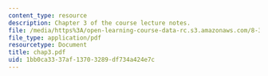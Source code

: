 ```yaml
---
content_type: resource
description: Chapter 3 of the course lecture notes.
file: /media/https%3A/open-learning-course-data-rc.s3.amazonaws.com/8-325-relativistic-quantum-field-theory-iii-spring-2003/1bb0ca3337af13703289df734a424e7c_chap3.pdf
file_type: application/pdf
resourcetype: Document
title: chap3.pdf
uid: 1bb0ca33-37af-1370-3289-df734a424e7c
---
```

